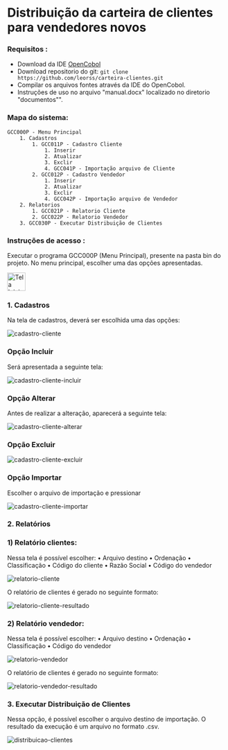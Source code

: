# Distribuição da carteira de clientes para vendedores novos

### Requisitos :
- Download da IDE [OpenCobol](https://launchpad.net/cobcide/+download)
- Download repositorio do git: `git clone https://github.com/leorss/carteira-clientes.git`
- Compilar os arquivos fontes através da IDE do OpenCobol.
- Instruções de uso no arquivo "manual.docx" localizado no diretorio "documentos"".


### Mapa do sistema:

    GCC000P - Menu Principal
        1. Cadastros
            1. GCC011P - Cadastro Cliente
                1. Inserir
                2. Atualizar
                3. Exclir
                4. GCC041P - Importação arquivo de Cliente
            2. GCC012P - Cadastro Vendedor
                1. Inserir
                2. Atualizar
                3. Exclir
                4. GCC042P - Importação arquivo de Vendedor
        2. Relatorios
            1. GCC021P - Relatorio Cliente
            2. GCC022P - Relatorio Vendedor
        3. GCC030P - Executar Distribuição de Clientes


### Instruções de acesso :

Executar o programa GCC000P (Menu Principal), presente na pasta bin do projeto. No menu principal, escolher uma das opções apresentadas.

<img src="./Imagens/Tela%20Inicial.jpg" alt="Tela Inicial" style="width:42px;height:42px;border:0;">

### 1.	Cadastros

Na tela de cadastros, deverá ser escolhida uma das opções:

![cadastro-cliente](./Imagens/Tela%20cadastro%20cliente.jpg)

### Opção  <F1>  Incluir

Será apresentada a seguinte tela:

![cadastro-cliente-incluir](./Imagens/Tela%20cadastro%20cliente%20incluir.jpg)


### Opção <F2> Alterar

Antes de realizar a alteração, aparecerá a seguinte tela:

![cadastro-cliente-alterar](./Imagens/Tela%20cadastro%20cliente%20alterar.jpg)


### Opção  <F3> Excluir

 ![cadastro-cliente-excluir](./Imagens/Tela%20cadastro%20cliente%20excluir.jpg)


### Opção  <F4> Importar
Escolher o arquivo de importação e pressionar <Enter>

 ![cadastro-cliente-importar](./Imagens/Tela%20cadastro%20cliente%20importar.jpg)


### 2.	Relatórios

### 1)	Relatório clientes:

Nessa tela é possível escolher: 
•	Arquivo destino 
•	Ordenação 
•	Classificação
•	Código do cliente
•	Razão Social
•	Código do vendedor

![relatorio-cliente](./Imagens/Tela%20relatorio%20cliente.jpg)

O relatório de clientes é gerado no seguinte formato:
 
![relatorio-cliente-resultado](https://github.com/leorss/carteira-clientes/blob/master/Imagens/Tela%20relatorio%20cliente%20resultado.jpg)

### 2)	Relatório vendedor:

Nessa tela é possível escolher: 
•	Arquivo destino 
•	Ordenação 
•	Classificação
•	Código do vendedor

![relatorio-vendedor](./Imagens/Tela%20relatorio%20vendedor.jpg)
 
O relatório de clientes é gerado no seguinte formato:
 
![relatorio-vendedor-resultado](./Imagens/Tela%20relatorio%20vendedor%20resultado.jpg)

### 3.	Executar Distribuição de Clientes
Nessa opção, é possível escolher o arquivo destino de importação. O resultado da execução é um arquivo no formato .csv. 

![distribuicao-clientes](./Imagens/Tela%20distribuicao%20clientes.jpg)
